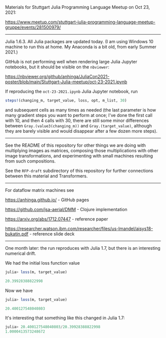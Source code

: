 Materials for Stuttgart Julia Programming Language Meetup on Oct 23, 2021:

https://www.meetup.com/stuttgart-julia-programming-language-meetup-gruppe/events/281500979/

---

Julia 1.6.3. All Julia packages are updated today. (I am using Windows 10 machine to run this at home. My Anaconda is a bit old, from early Summer 2021.)

GitHub is not performing well when rendering large Julia Jupyter notebooks, but it should be visible on the `nbviewer`:

https://nbviewer.org/github/anhinga/JuliaCon2021-poster/blob/main/Stuttgart-Julia-meetup/oct-23-2021.ipynb

If reproducing the `oct-23-2021.ipynb` Julia Jupyter notebook, run

```julia
steps!(changing_m, target_value, loss, opt, m_list, 30)
```

and subsequent cells as many times as needed (the last parameter is how many gradient steps you want to perform at once;
I've done the first call with 10, and then 4 calls with 30, there are still some minor differences between `Gray.(value3(changing_m))`
and `Gray.(target_value)`, although they are barely visible and would disappear after a few dozen more steps).

---

See the README of this repository for other things we are doing with multiplying images as matrices, composing those
multiplications with other image transformations, and experimenting with small machines resulting from such compositions.

See the `RFP-draft` subdirectory of this repository for further connections between this material and Transformers.

---

For dataflow matrix machines see

https://anhinga.github.io/ - GitHub pages

https://github.com/jsa-aerial/DMM - Clojure implementation

https://arxiv.org/abs/1712.07447 - reference paper

https://researcher.watson.ibm.com/researcher/files/us-lmandel/aisys18-bukatin.pdf - reference slide deck

---

One month later: the run reproduces with Julia 1.7, but there is an interesting numerical drift.

We had the initial loss function value

```julia
julia> loss(m, target_value)

20.39928388822998
```

Now we have

```julia
julia> loss(m, target_value)

20.400127548040803
```

It's interesting that something like this changed in Julia 1.7:

```julia
julia> 20.400127548040803/20.39928388822998
1.0000413573248672
```
